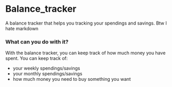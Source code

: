 Balance_tracker
================

A balance tracker that helps you tracking your spendings and savings.
Btw I hate markdown

### What can you do with it?


With the balance tracker, you can keep track of how much money you have spent. 
You can keep track of:

* your weekly spendings/savings
* your monthly spendings/savings
* how much money you need to buy something you want